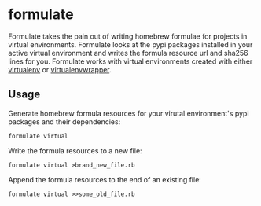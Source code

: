 # formulate
Formulate takes the pain out of writing homebrew formulae for projects in virtual environments. Formulate looks at the pypi packages installed in your active virtual environment and writes the formula resource url and sha256 lines for you.
Formulate works with virtual environments created with either [virtualenv](http://docs.python-guide.org/en/latest/dev/virtualenvs/) or [virtualenvwrapper](http://virtualenvwrapper.readthedocs.io/en/latest/index.html).
## Usage
Generate homebrew formula resources for your virutal environment's pypi packages and their dependencies:

`formulate virtual`

Write the formula resources to a new file:

`formulate virtual >brand_new_file.rb`

Append the formula resources to the end of an existing file:

`formulate virtual >>some_old_file.rb`

